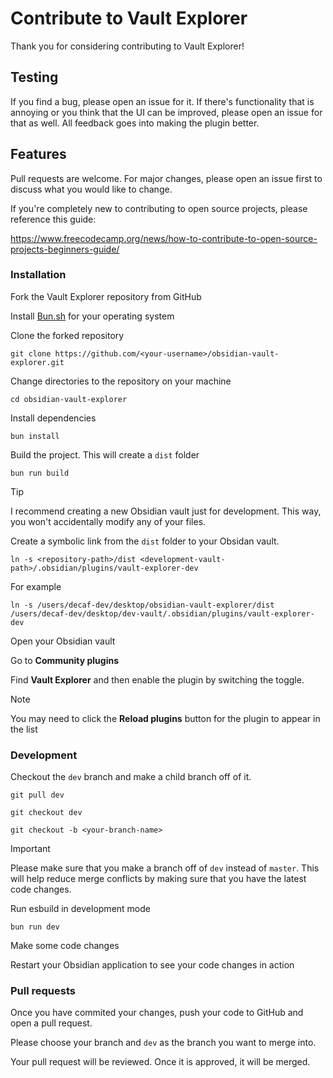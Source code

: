 # Contribute to Vault Explorer

Thank you for considering contributing to Vault Explorer!

## Testing

If you find a bug, please open an issue for it. If there's functionality that is annoying or you think that the UI can be improved, please open an issue for that as well. All feedback goes into making the plugin better.

## Features

Pull requests are welcome. For major changes, please open an issue first to discuss what you would like to change.

If you're completely new to contributing to open source projects, please reference this guide:

https://www.freecodecamp.org/news/how-to-contribute-to-open-source-projects-beginners-guide/

### Installation

Fork the Vault Explorer repository from GitHub

Install [Bun.sh](https://bun.sh/) for your operating system

Clone the forked repository

```shell
git clone https://github.com/<your-username>/obsidian-vault-explorer.git
```

Change directories to the repository on your machine

```shell
cd obsidian-vault-explorer
```

Install dependencies

```shell
bun install
```

Build the project. This will create a `dist` folder

```shell
bun run build
```

> [!TIP]  
> I recommend creating a new Obsidian vault just for development. This way, you won't accidentally modify any of your files.

Create a symbolic link from the `dist` folder to your Obsidan vault.

```shell
ln -s <repository-path>/dist <development-vault-path>/.obsidian/plugins/vault-explorer-dev
```

For example

```shell
ln -s /users/decaf-dev/desktop/obsidian-vault-explorer/dist /users/decaf-dev/desktop/dev-vault/.obsidian/plugins/vault-explorer-dev
```

Open your Obsidian vault

Go to **Community plugins**

Find **Vault Explorer** and then enable the plugin by switching the toggle.

> [!NOTE]  
> You may need to click the **Reload plugins** button for the plugin to appear in the list

### Development

Checkout the `dev` branch and make a child branch off of it.

```shell
git pull dev
```

```shell
git checkout dev
```

```shell
git checkout -b <your-branch-name>
```

> [!IMPORTANT]  
> Please make sure that you make a branch off of `dev` instead of `master`. This will help reduce merge conflicts by making sure that you have the latest code changes.

Run esbuild in development mode

```shell
bun run dev
```

Make some code changes

Restart your Obsidian application to see your code changes in action

### Pull requests

Once you have commited your changes, push your code to GitHub and open a pull request.

Please choose your branch and `dev` as the branch you want to merge into.

Your pull request will be reviewed. Once it is approved, it will be merged.

